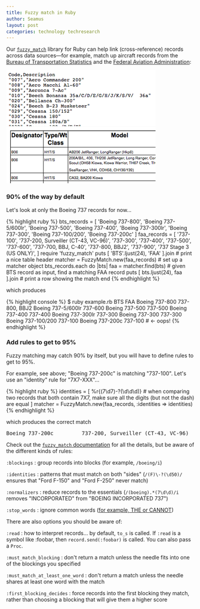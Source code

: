 ```yaml
---
title: Fuzzy match in Ruby
author: Seamus
layout: post
categories: technology techresearch
---
```


Our [`fuzzy_match`](https://github.com/seamusabshere/fuzzy_match) library for Ruby can help link (cross-reference) records across data sources&mdash;for example, match up aircraft records from the [Bureau of Transportation Statistics](http://www.bts.gov) and the [Federal Aviation Administration](http://www.faa.gov/):

<p>
  <a href="http://www.transtats.bts.gov/Download_Lookup.asp?Lookup=L_AIRCRAFT_TYPE" title="BTS aircraft data source">
    <img src="/images/2012-01-18-fuzzy-match-in-ruby/bts_aircraft.png" alt="screenshot of the BTS aircraft data source" />
  </a>
  <a href="http://www.faa.gov/air_traffic/publications/atpubs/CNT/5-2-B.htm" title="FAA aircraft data source">
    <img src="/images/2012-01-18-fuzzy-match-in-ruby/faa_aircraft.png" alt="screenshot of the FAA aircraft data source" />
  </a>
</p>

<!-- more start -->

### 90% of the way by default ####

Let's look at only the Boeing 737 records for now...

{% highlight ruby %}
bts_records = [
  'Boeing 737-800', 'Boeing 737-5/600lr', 'Boeing 737-500',
  'Boeing 737-400', 'Boeing 737-300lr', 'Boeing 737-300',
  'Boeing 737-100/200', 'Boeing 737-200c'
]
faa_records = [
  '737-100', '737-200, Surveiller (CT-43, VC-96)',
  '737-300', '737-400', '737-500', '737-600',
  '737-700, BBJ, C-40', '737-800, BBJ2', '737-900',
  '737 Stage 3 (US ONLY)',
]
require 'fuzzy_match'
puts [ 'BTS'.ljust(24), 'FAA' ].join    # print a nice table header
matcher = FuzzyMatch.new(faa_records)   # set up a matcher object
bts_records.each do |bts|
  faa = matcher.find(bts)               # given BTS record as input, find a matching FAA record
  puts [ bts.ljust(24), faa ].join      # print a row showing the match
end
{% endhighlight %}

which produces 

{% highlight console %}
$ ruby example.rb
BTS                     FAA
Boeing 737-800          737-800, BBJ2
Boeing 737-5/600lr      737-600
Boeing 737-500          737-500
Boeing 737-400          737-400
Boeing 737-300lr        737-300
Boeing 737-300          737-300
Boeing 737-100/200      737-100
Boeing 737-200c         737-100  # <- oops!
{% endhighlight %}

### Add rules to get to 95% ####

Fuzzy matching may catch 90% by itself, but you will have to define rules to get to 95%.

For example, see above; "Boeing 737-200c" is matching "737-100". Let's use an "identity" rule for "7X7-XXX"...

{% highlight ruby %}
identities = [
  %r{(7\d7)-?(\d\d\d)} # when comparing two records that both contain 7X7, make sure all the digits (but not the dash) are equal
]
matcher = FuzzyMatch.new(faa_records, :identities => identities)
{% endhighlight %}

which produces the correct match

<pre>Boeing 737-200c         737-200, Surveiller (CT-43, VC-96)</pre>

Check out the [`fuzzy_match` documentation](https://github.com/seamusabshere/fuzzy_match) for all the details, but be aware of the different kinds of rules:

`:blockings`
: group records into blocks (for example, `/boeing/i`)

`:identities`
: patterns that must match on both "sides" (`/(F)\-?(\d50)/` ensures that "Ford F-150" and "Ford F-250" never match)

`:normalizers`
: reduce records to the essentials (`/(boeing).*(7\d\d)/i` removes "INCORPORATED" from "BOEING INCORPORATED 737")

`:stop_words`
: ignore common words ([for example, THE or CANNOT](http://www.ranks.nl/resources/stopwords.html))

There are also options you should be aware of:

`:read`
: how to interpret records... by default, `to_s` is called. If `:read` is a symbol like :foobar, then `record.send(:foobar)` is called. You can also pass a `Proc`.

`:must_match_blocking`
: don't return a match unless the needle fits into one of the blockings you specified

`:must_match_at_least_one_word`
: don't return a match unless the needle shares at least one word with the match

`:first_blocking_decides`
: force records into the first blocking they match, rather than choosing a blocking that will give them a higher score

<!-- more end -->
